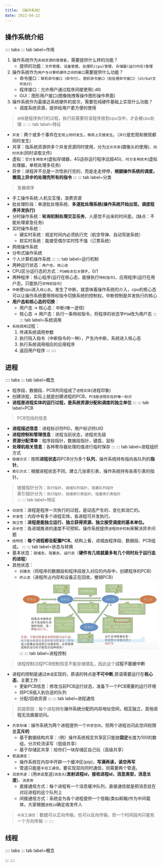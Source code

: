 ```yaml
---
title: 《操作系统》
date: 2022-04-22
---
```

## 操作系统介绍
:::: tabs
::: tab label=作用
1. 操作系统作为`系统资源的管理者`，需要提供什么样的功能？
    *  提供的功能：`文件管理`、`设备管理`、`处理机(cpu)管理`、`存储器(运行内存)管理`
2. 操作系统作为`用户与计算机硬件之间的接口`需要提供什么功能？
    * 命令接口：`联机命令接口（命令行）`、`脱机命令接口（批处理命令接口）（sh/bat文件执行）`
    * 程序接口：允许用户通过程序间接使用(.dll)
    * GUI：图形用户接口(图像拖拽等操作图形操作界面)
3. 操作系统作为最接近系统硬件的层次，需要在纯硬件基础上实现什么功能？
    * 调度系统资源，提供给用户更方便的使用
>`进程`是程序执行的过程，执行前需要将该程序放到cpu当中，才会被cpu处理
:::
::: tab label=特征
* `并发`：两个或多个事件在`宏观上同时发生`，`微观上交替发生`。（`并行`是宏观和微观都同时发生）
* 共享：指系统资源供多个并发资源同时使用，分为`互斥共享`(摄像头的使用)、`同时共享`(同时读取文件)
* 虚拟：`空分复用技术`(虚拟存储器，4G运存运行程序远超4G)、`时分复用技术`(虚拟处理器，单核处理多任务)
* 异步：进程并不总是一次性执行完的，而是走走停停，**根据操作系统的调度，微观上异步的处理完所有的指令**
:::
::: tab label=分类
>发展顺序
* 手工操作系统:人机交互慢，浪费资源
* 批处理阶段：单道批处理系统、**多道批处理系统(操作系统开始出现，调度程序并发执行)**
* 分时操作系统：**轮询机制处理交互任务**，人感觉不出来的时间差。(缺点：不能处理紧急任务)
* 实时操作系统：
    * 硬实时系统：规定时间内必须执行完（航空导弹、自动驾驶系统）
    * 软实时系统：能接受偶尔实时性不强（订票系统）
* 网络操作系统
* 分布式操作系统
* 个人计算机操作系统
:::
::: tab label=运行机制
* 两种运行状态：`用户态`、`核心态`
* CPU区分运行态的方式：`PSW标志位关键字`，0/1
* 两种程序：核心程序(运行在核心态，能够执行`特权指令`)、应用程序(运行在用户态，只能执行`非特权指令`)
* `中断`使cpu进入`核心态`。发生了中断，就意味着操作系统的介入，cpu的核心态可以让操作系统要用特权指令切换系统的控制权，中断控制是并发执行的核心
* **用户态和核心态的切换**：
    * 用户态 -> 核心态：中断(唯一途径)
    * 核心态 -> 用户态：执行一条特权指令，将程序的状态字`PSW`改为用户态
:::
::: tab label=系统调用
* `系统调用`过程：
    1. 传递系统调用参数
    2. 执行陷入指令（中断指令的一种），产生内中断，系统进入核心态
    3. 执行系统调用相应的应用程序
    4. 返回用户程序
:::
::::
## 进程
:::: tabs
::: tab label=概念
* 程序段、数据段、PCB共同组成了`进程实体`(进程印象)
* 创建进程，实际上就是创建进程的PCB，`PCB是进程存在的唯一标识`
* **进程是进程实体的运行过程，是系统资源分配和调度的独立单位**
:::
::: tab label=PCB
>PCB包括的信息
* **进程描述信息**：进程标识符PID，用户标识符UID
* **进程控制和管理信息**：进程当前状态，进程优先级
* **资源分配清单**：程序段指针，数据段指针，键盘，鼠标
* **处理机相关信息**：各种寄存器处理的值进行临时保存
:::
::: tab label=进程组织方式
* `链接方式`：按照**进程状态**将PCB分为多个**队列**，操作系统持有指向各队列的**指针**。
* `索引方式`：根据进程状态不同，建立几张索引表，操作系统持有各索引表的指针。
>链接指针分为：`执行指针`、`就绪队列指针`、`阻塞队列指针`  
>索引指针分为：`执行指针`、`就绪索引表指针`、`阻塞索引表指针`  
:::
::: tab label=特征
* `动态性`：进程是程序一次执行的过程，是动态产生的、变化和消亡的。
* `并发性`：内存中有多个进程实体，各进程可并发执行。
* `独立性`：**进程是能独立运行、独立获得资源、独立接受调度的基本单位。**
* `异步性`：各进城推进的速度不可预知，操作系统提供`进程同步机制`来解决异步问题
* `结构性`：**每个进程都会配置PCB**。结构上看，进城由程序段、数据段、PCB组成。
:::
::: tab label=状态与转换
* 基本状态：`就绪态`、`阻塞态`、`运行态`（**硬件有几核就最多有几个同时处于运行态的进程**）
* 其他状态：
    * `创建态`（将程序的数据段和程序段放入对应的内存中，创建程序的PCB）
    * `终止态`（进程所占内存和设备正在回收，撤销PCB）
![](./assets/jinchengzhuangtai.png)
:::
::: tab label=进程控制
>进程控制过程PCB控制信息不能存储错乱，因此这个**过程不能被中断**
* 进程的控制是通过`原语`实现的，原语的特点是**不可中断**,原语需要运行在**核心态**，主要工作：
    * 更新PCB信息：修改当前PCB运行状态，准备下一个PCB需要的运行环境
    * 将PCB插入到合适的队列
    * 分配/回收资源
:::
::: tab label=进程通信
>前提原因：每个进程拥有**操作系统分配的内存地址空间，相互独立，其他进程无法直接访问。**  
* `共享存储`：操作系统为两个进程提供一个`共享空间`，但两个进程访问此空间权限是**互斥的**
    * 基于数据结构共享：（例）操作系统规定共享区只能放**固定**长度为100的数组，分次轮流读写（低级共享）
    * 基于存储区共享：给你们一块存储区自己玩（高级共享）
* `管道通信`：
    * 操作系统在内存中开辟一个缓冲区(pip)，**写满再读，读空再写**
    * 管道只能是`半双工通信`，要实现双向同时通信，则需要两个管道。
* `消息传递`：(用`原语`发送)`消息头`(**发射进程id，接收进程id，消息类型，消息长度**)、`消息体`
    * 直接通信方式：每个进程有一个消息缓冲队列，直接通信就是把消息挂在对应进程的这个队列上
    * 间接通信方式：系统会为各个进程提供一个信箱(类似邮箱)作为中间载体，大家根据`进程id`确定收发件人
>`半双工通信`：数据可以正向传输，也可以反向传输，但一个时间段内只能有一个方向传输
:::
::::
## 线程
:::: tabs
::: tab label=概念

:::
::::